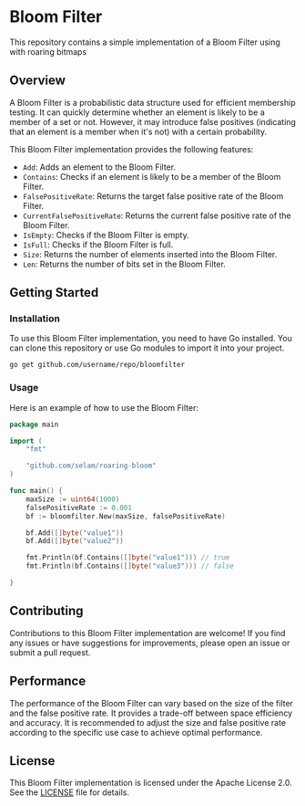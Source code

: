 # Bloom Filter

This repository contains a simple implementation of a Bloom Filter using with roaring bitmaps

## Overview

A Bloom Filter is a probabilistic data structure used for efficient membership testing. It can quickly determine whether an element is likely to be a member of a set or not. However, it may introduce false positives (indicating that an element is a member when it's not) with a certain probability.

This Bloom Filter implementation provides the following features:

- `Add`: Adds an element to the Bloom Filter.
- `Contains`: Checks if an element is likely to be a member of the Bloom Filter.
- `FalsePositiveRate`: Returns the target false positive rate of the Bloom Filter.
- `CurrentFalsePositiveRate`: Returns the current false positive rate of the Bloom Filter.
- `IsEmpty`: Checks if the Bloom Filter is empty.
- `IsFull`: Checks if the Bloom Filter is full.
- `Size`: Returns the number of elements inserted into the Bloom Filter.
- `Len`: Returns the number of bits set in the Bloom Filter.

## Getting Started

### Installation

To use this Bloom Filter implementation, you need to have Go installed. You can clone this repository or use Go modules to import it into your project.
```
go get github.com/username/repo/bloomfilter
```

### Usage

Here is an example of how to use the Bloom Filter:

```go
package main

import (
	"fmt"

	"github.com/selam/roaring-bloom"
)

func main() {
	maxSize := uint64(1000)
	falsePositiveRate := 0.001
	bf := bloomfilter.New(maxSize, falsePositiveRate)

	bf.Add([]byte("value1"))
	bf.Add([]byte("value2"))

	fmt.Println(bf.Contains([]byte("value1"))) // true
	fmt.Println(bf.Contains([]byte("value3"))) // false

}
```

## Contributing

Contributions to this Bloom Filter implementation are welcome! If you find any issues or have suggestions for improvements, please open an issue or submit a pull request.

## Performance

The performance of the Bloom Filter can vary based on the size of the filter and the false positive rate. It provides a trade-off between space efficiency and accuracy. It is recommended to adjust the size and false positive rate according to the specific use case to achieve optimal performance.

## License
This Bloom Filter implementation is licensed under the Apache License 2.0. See the [LICENSE](LICENSE) file for details.
